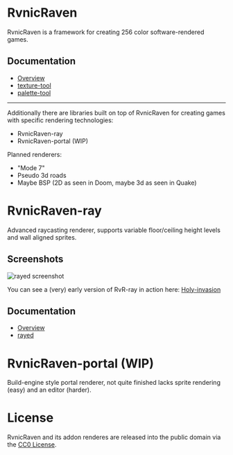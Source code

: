 # RvnicRaven

RvnicRaven is a framework for creating 256 color software-rendered games.

## Documentation

* [Overview](rvr/)
* [texture-tool]()
* [palette-tool]()

-------------------------------

Additionally there are libraries built on top of RvnicRaven for creating games with specific rendering technologies:

* RvnicRaven-ray
* RvnicRaven-portal (WIP)

Planned renderers:

* "Mode 7"
* Pseudo 3d roads
* Maybe BSP (2D as seen in Doom, maybe 3d as seen in Quake)

# RvnicRaven-ray

Advanced raycasting renderer, supports variable floor/ceiling height levels and wall aligned sprites.

## Screenshots

![rayed screenshot](/image/RvR_ray000.png)

You can see a (very) early version of RvR-ray in action here: [Holy-invasion](https://enoh32.itch.io/holi-invasion)

## Documentation

* [Overview](rvr_ray/)
* [rayed]()

# RvnicRaven-portal (WIP)

Build-engine style portal renderer, not quite finished lacks sprite rendering (easy) and an editor (harder).

# License

RvnicRaven and its addon renderes are released into the public domain via the [CC0 License](https://creativecommons.org/publicdomain/zero/1.0/legalcode).
